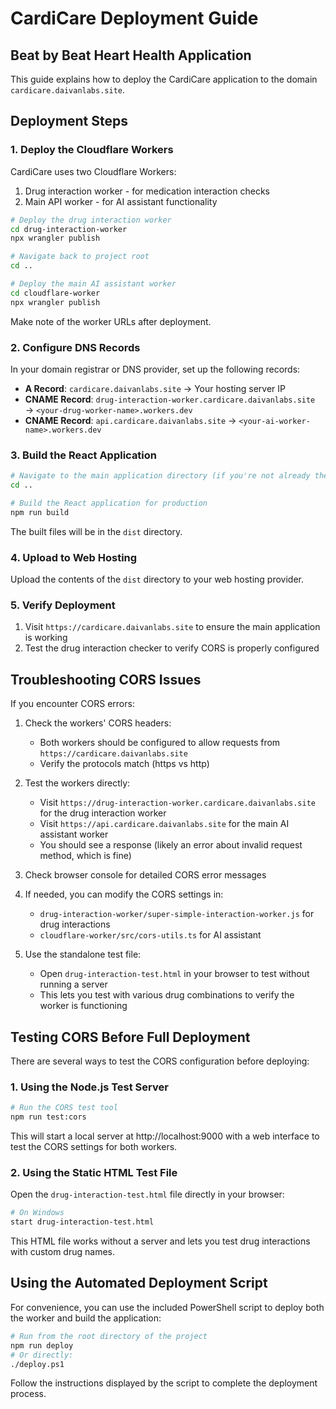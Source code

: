 # CardiCare Deployment Guide
## Beat by Beat Heart Health Application

This guide explains how to deploy the CardiCare application to the domain `cardicare.daivanlabs.site`.

## Deployment Steps

### 1. Deploy the Cloudflare Workers

CardiCare uses two Cloudflare Workers:
1. Drug interaction worker - for medication interaction checks
2. Main API worker - for AI assistant functionality

```bash
# Deploy the drug interaction worker
cd drug-interaction-worker
npx wrangler publish

# Navigate back to project root
cd ..

# Deploy the main AI assistant worker
cd cloudflare-worker
npx wrangler publish
```

Make note of the worker URLs after deployment.

### 2. Configure DNS Records

In your domain registrar or DNS provider, set up the following records:

- **A Record**: `cardicare.daivanlabs.site` → Your hosting server IP
- **CNAME Record**: `drug-interaction-worker.cardicare.daivanlabs.site` → `<your-drug-worker-name>.workers.dev`
- **CNAME Record**: `api.cardicare.daivanlabs.site` → `<your-ai-worker-name>.workers.dev`

### 3. Build the React Application

```bash
# Navigate to the main application directory (if you're not already there)
cd ..

# Build the React application for production
npm run build
```

The built files will be in the `dist` directory.

### 4. Upload to Web Hosting

Upload the contents of the `dist` directory to your web hosting provider.

### 5. Verify Deployment

1. Visit `https://cardicare.daivanlabs.site` to ensure the main application is working
2. Test the drug interaction checker to verify CORS is properly configured

## Troubleshooting CORS Issues

If you encounter CORS errors:

1. Check the workers' CORS headers:
   - Both workers should be configured to allow requests from `https://cardicare.daivanlabs.site`
   - Verify the protocols match (https vs http)

2. Test the workers directly:
   - Visit `https://drug-interaction-worker.cardicare.daivanlabs.site` for the drug interaction worker
   - Visit `https://api.cardicare.daivanlabs.site` for the main AI assistant worker
   - You should see a response (likely an error about invalid request method, which is fine)

3. Check browser console for detailed CORS error messages

4. If needed, you can modify the CORS settings in:
   - `drug-interaction-worker/super-simple-interaction-worker.js` for drug interactions
   - `cloudflare-worker/src/cors-utils.ts` for AI assistant

5. Use the standalone test file:
   - Open `drug-interaction-test.html` in your browser to test without running a server
   - This lets you test with various drug combinations to verify the worker is functioning

## Testing CORS Before Full Deployment

There are several ways to test the CORS configuration before deploying:

### 1. Using the Node.js Test Server

```bash
# Run the CORS test tool
npm run test:cors
```

This will start a local server at http://localhost:9000 with a web interface to test the CORS settings for both workers.

### 2. Using the Static HTML Test File

Open the `drug-interaction-test.html` file directly in your browser:

```bash
# On Windows
start drug-interaction-test.html
```

This HTML file works without a server and lets you test drug interactions with custom drug names.

## Using the Automated Deployment Script

For convenience, you can use the included PowerShell script to deploy both the worker and build the application:

```bash
# Run from the root directory of the project
npm run deploy
# Or directly:
./deploy.ps1
```

Follow the instructions displayed by the script to complete the deployment process.
